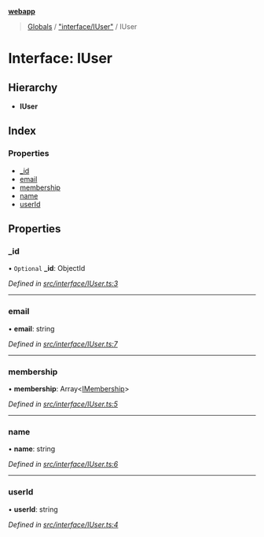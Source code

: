 **[webapp](../README.md)**

> [Globals](../globals.md) / ["interface/IUser"](../modules/_interface_iuser_.md) / IUser

# Interface: IUser

## Hierarchy

* **IUser**

## Index

### Properties

* [\_id](_interface_iuser_.iuser.md#_id)
* [email](_interface_iuser_.iuser.md#email)
* [membership](_interface_iuser_.iuser.md#membership)
* [name](_interface_iuser_.iuser.md#name)
* [userId](_interface_iuser_.iuser.md#userid)

## Properties

### \_id

• `Optional` **\_id**: ObjectId

*Defined in [src/interface/IUser.ts:3](https://github.com/BESTUPC/voting-web-app/blob/a4ae6c9/src/interface/IUser.ts#L3)*

___

### email

•  **email**: string

*Defined in [src/interface/IUser.ts:7](https://github.com/BESTUPC/voting-web-app/blob/a4ae6c9/src/interface/IUser.ts#L7)*

___

### membership

•  **membership**: Array<[IMembership](../modules/_interface_iuser_.md#imembership)\>

*Defined in [src/interface/IUser.ts:5](https://github.com/BESTUPC/voting-web-app/blob/a4ae6c9/src/interface/IUser.ts#L5)*

___

### name

•  **name**: string

*Defined in [src/interface/IUser.ts:6](https://github.com/BESTUPC/voting-web-app/blob/a4ae6c9/src/interface/IUser.ts#L6)*

___

### userId

•  **userId**: string

*Defined in [src/interface/IUser.ts:4](https://github.com/BESTUPC/voting-web-app/blob/a4ae6c9/src/interface/IUser.ts#L4)*
